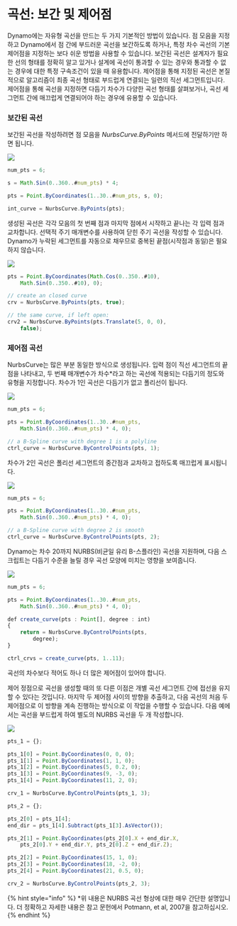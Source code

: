 # 곡선: 보간 및 제어점

Dynamo에는 자유형 곡선을 만드는 두 가지 기본적인 방법이 있습니다. 점 모음을 지정하고 Dynamo에서 점 간에 부드러운 곡선을 보간하도록 하거나, 특정 차수 곡선의 기본 제어점을 지정하는 보다 쉬운 방법을 사용할 수 있습니다. 보간된 곡선은 설계자가 필요한 선의 형태를 정확히 알고 있거나 설계에 곡선이 통과할 수 있는 경우와 통과할 수 없는 경우에 대한 특정 구속조건이 있을 때 유용합니다. 제어점을 통해 지정된 곡선은 본질적으로 알고리즘이 최종 곡선 형태로 부드럽게 연결되는 일련의 직선 세그먼트입니다. 제어점을 통해 곡선을 지정하면 다듬기 차수가 다양한 곡선 형태를 살펴보거나, 곡선 세그먼트 간에 매끄럽게 연결되어야 하는 경우에 유용할 수 있습니다.

### 보간된 곡선

보간된 곡선을 작성하려면 점 모음을 _NurbsCurve.ByPoints_ 메서드에 전달하기만 하면 됩니다.

![](../images/8-2/4/Curves\_01.png)

```js
num_pts = 6;

s = Math.Sin(0..360..#num_pts) * 4;

pts = Point.ByCoordinates(1..30..#num_pts, s, 0);

int_curve = NurbsCurve.ByPoints(pts);
```

생성된 곡선은 각각 모음의 첫 번째 점과 마지막 점에서 시작하고 끝나는 각 입력 점과 교차합니다. 선택적 주기 매개변수를 사용하여 닫힌 주기 곡선을 작성할 수 있습니다. Dynamo가 누락된 세그먼트를 자동으로 채우므로 중복된 끝점(시작점과 동일)은 필요하지 않습니다.

![](../images/8-2/4/Curves\_02.png)

```js
pts = Point.ByCoordinates(Math.Cos(0..350..#10),
    Math.Sin(0..350..#10), 0);

// create an closed curve
crv = NurbsCurve.ByPoints(pts, true);

// the same curve, if left open:
crv2 = NurbsCurve.ByPoints(pts.Translate(5, 0, 0),
    false);
```

### 제어점 곡선

NurbsCurve는 많은 부분 동일한 방식으로 생성됩니다. 입력 점이 직선 세그먼트의 끝점을 나타내고, 두 번째 매개변수가 차수*라고 하는 곡선에 적용되는 다듬기의 정도와 유형을 지정합니다. 차수가 1인 곡선은 다듬기가 없고 폴리선이 됩니다.

![](../images/8-2/4/Curves\_03.png)

```js
num_pts = 6;

pts = Point.ByCoordinates(1..30..#num_pts,
    Math.Sin(0..360..#num_pts) * 4, 0);

// a B-Spline curve with degree 1 is a polyline
ctrl_curve = NurbsCurve.ByControlPoints(pts, 1);
```

차수가 2인 곡선은 폴리선 세그먼트의 중간점과 교차하고 접하도록 매끄럽게 표시됩니다.

![](../images/8-2/4/Curves\_04.png)

```js
num_pts = 6;

pts = Point.ByCoordinates(1..30..#num_pts,
    Math.Sin(0..360..#num_pts) * 4, 0);

// a B-Spline curve with degree 2 is smooth
ctrl_curve = NurbsCurve.ByControlPoints(pts, 2);
```

Dynamo는 차수 20까지 NURBS(비균일 유리 B-스플라인) 곡선을 지원하며, 다음 스크립트는 다듬기 수준을 늘릴 경우 곡선 모양에 미치는 영향을 보여줍니다.

![](../images/8-2/4/Curves\_05.png)

```js
num_pts = 6;

pts = Point.ByCoordinates(1..30..#num_pts,
    Math.Sin(0..360..#num_pts) * 4, 0);

def create_curve(pts : Point[], degree : int)
{
	return = NurbsCurve.ByControlPoints(pts,
        degree);
}

ctrl_crvs = create_curve(pts, 1..11);
```

곡선의 차수보다 적어도 하나 더 많은 제어점이 있어야 합니다.

제어 정점으로 곡선을 생성할 때의 또 다른 이점은 개별 곡선 세그먼트 간에 접선을 유지할 수 있다는 것입니다. 마지막 두 제어점 사이의 방향을 추출하고, 다음 곡선의 처음 두 제어점으로 이 방향을 계속 진행하는 방식으로 이 작업을 수행할 수 있습니다. 다음 예에서는 곡선을 부드럽게 하여 별도의 NURBS 곡선을 두 개 작성합니다.

![](../images/8-2/4/Curves\_06.png)

```js
pts_1 = {};

pts_1[0] = Point.ByCoordinates(0, 0, 0);
pts_1[1] = Point.ByCoordinates(1, 1, 0);
pts_1[2] = Point.ByCoordinates(5, 0.2, 0);
pts_1[3] = Point.ByCoordinates(9, -3, 0);
pts_1[4] = Point.ByCoordinates(11, 2, 0);

crv_1 = NurbsCurve.ByControlPoints(pts_1, 3);

pts_2 = {};

pts_2[0] = pts_1[4];
end_dir = pts_1[4].Subtract(pts_1[3].AsVector());

pts_2[1] = Point.ByCoordinates(pts_2[0].X + end_dir.X,
    pts_2[0].Y + end_dir.Y, pts_2[0].Z + end_dir.Z);

pts_2[2] = Point.ByCoordinates(15, 1, 0);
pts_2[3] = Point.ByCoordinates(18, -2, 0);
pts_2[4] = Point.ByCoordinates(21, 0.5, 0);

crv_2 = NurbsCurve.ByControlPoints(pts_2, 3);
```

{% hint style="info" %} *위 내용은 NURBS 곡선 형상에 대한 매우 간단한 설명입니다. 더 정확하고 자세한 내용은 참고 문헌에서 Potmann, et al, 2007을 참고하십시오. {% endhint %}
